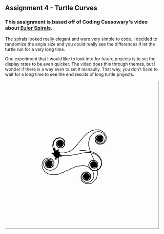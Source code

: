 ## Assignment 4 - Turtle Curves

### This assignment is based off of Coding Cassowary's video about [Euler Spirals](https://www.youtube.com/watch?v=Dpw1EF2dA74). 

The spirals looked really elegant and were very simple to code. I decided to randomize the angle size and you could really see the differences if let the turtle run for a very long time.

One experiment that I would like to look into for future projects is to set the display rates to be even quicker. The video does this through themes, but I wonder if there is a way even to set it manaully. That way, you don't have to wait for a long time to see the end results of long turtle projects.

![Turtle Spirals Embeded](Turtle_Euler_Curves_Random_Angles.gif)